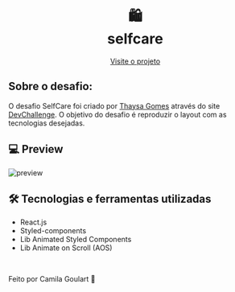 <h1 align="center">
 🛍  <br> selfcare  </h1>
 

<p align="center">
  <a href="https://selfcare-sage.vercel.app/">Visite o projeto</a>
</p>

## Sobre o desafio:
O desafio SelfCare foi criado por <a href="https://github.com/thaysagomes/">Thaysa Gomes</a> através do site <a href="https://www.devchallenge.com.br/">DevChallenge</a>. O objetivo do desafio é reproduzir o layout com as tecnologias desejadas.


## 💻 Preview

![preview](https://user-images.githubusercontent.com/85360804/141332381-b1a758ed-dbdb-44d5-bb68-eb26b389519f.png)

## 🛠 Tecnologias e ferramentas utilizadas

* React.js
* Styled-components
* Lib Animated Styled Components
* Lib Animate on Scroll (AOS)

<br>

<p> Feito por Camila Goulart 💖</p>
